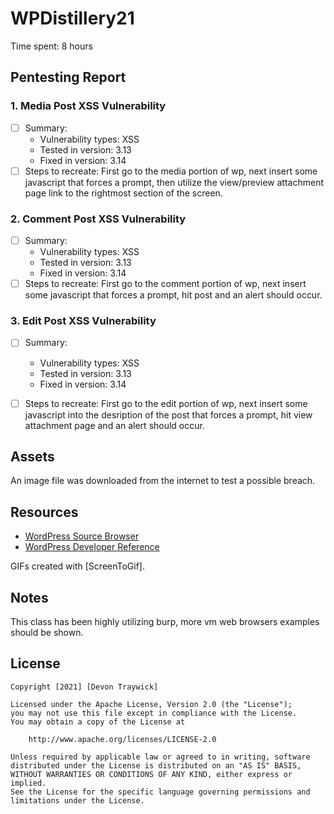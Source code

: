 # WPDistillery21

Time spent: 8 hours

## Pentesting Report

### 1. Media Post XSS Vulnerability
  - [ ] Summary: 
    - Vulnerability types: XSS
    - Tested in version: 3.13
    - Fixed in version: 3.14
  - [ ] Steps to recreate: First go to the media portion of wp, next insert some javascript that forces a prompt, then utilize the view/preview attachment page link to the rightmost section of the screen.
  
### 2. Comment Post XSS Vulnerability 
  - [ ] Summary: 
    - Vulnerability types: XSS
    - Tested in version: 3.13
    - Fixed in version: 3.14
  - [ ] Steps to recreate: First go to the comment portion of wp, next insert some javascript that forces a prompt, hit post and an alert should occur.
  
  ### 3. Edit Post XSS Vulnerability 
  - [ ] Summary: 
    - Vulnerability types: XSS
    - Tested in version: 3.13
    - Fixed in version: 3.14
  - [ ] Steps to recreate: First go to the edit portion of wp, next insert some javascript into the desription of the post that forces a prompt, hit view attachment page and an alert should occur.

    

## Assets

An image file was downloaded from the internet to test a possible breach.

## Resources

- [WordPress Source Browser](https://core.trac.wordpress.org/browser/)
- [WordPress Developer Reference](https://developer.wordpress.org/reference/)

GIFs created with [ScreenToGif].

## Notes

This class has been highly utilizing burp, more vm web browsers examples should be shown.

## License

    Copyright [2021] [Devon Traywick]

    Licensed under the Apache License, Version 2.0 (the "License");
    you may not use this file except in compliance with the License.
    You may obtain a copy of the License at

        http://www.apache.org/licenses/LICENSE-2.0

    Unless required by applicable law or agreed to in writing, software
    distributed under the License is distributed on an "AS IS" BASIS,
    WITHOUT WARRANTIES OR CONDITIONS OF ANY KIND, either express or implied.
    See the License for the specific language governing permissions and
    limitations under the License.
